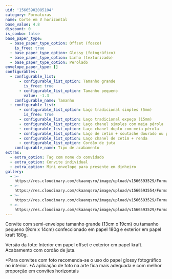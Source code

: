 ```yaml
---
uid: '15665902085104'
category: Formaturas
name: Corte em V horizontal
base_value: 4.8
discount: 0
is_combo: false
base_paper_type:
  - base_paper_type_option: Offset (fosco)
    is_free: true
  - base_paper_type_option: Glossy (fotográfico)
  - base_paper_type_option: Linho (texturizado)
  - base_paper_type_option: Perolado
envelope_paper_type: []
configurables:
  - configurable_list:
      - configurable_list_option: Tamanho grande
        is_free: true
      - configurable_list_option: Tamanho pequeno
        value: -1.3
    configurable_name: Tamanho
  - configurable_list:
      - configurable_list_option: Laço tradicional simples (5mm)
        is_free: true
      - configurable_list_option: Laço tradicional expeço (15mm)
      - configurable_list_option: Laço chanel simples com meia pérola
      - configurable_list_option: Laço chanel duplo com meia pérola
      - configurable_list_option: Laço de cetim + soutache dourado ou prateado
      - configurable_list_option: Laço chanel de cetim + renda
      - configurable_list_option: Cordão de juta
    configurable_name: Tipo de acabamento
extras:
  - extra_option: Tag com nome do convidado
  - extra_option: Convite individual
  - extra_option: Mini envelope para presente em dinheiro
gallery:
  - >-
    https://res.cloudinary.com/dkaanqsro/image/upload/v1566593529/Formaturas/Corte_em_V_horizontal_1_u1gobm.jpg
  - >-
    https://res.cloudinary.com/dkaanqsro/image/upload/v1566593554/Formaturas/Corte_em_V_horizontal_3_k9qqfg.jpg
  - >-
    https://res.cloudinary.com/dkaanqsro/image/upload/v1566593529/Formaturas/Corte_em_V_horizontal_4_inowsj.jpg
  - >-
    https://res.cloudinary.com/dkaanqsro/image/upload/v1566593529/Formaturas/Corte_em_V_horizontal_2_zhazyx.jpg
---
```

Convite com semi-envelope tamanho grande (13cm x 19cm) ou tamanho pequeno (9cm x 14cm) confeccionado em papel 180g e exterior em papel kraft 180g.

Versão da foto: Interior em papel offset e exterior em papel kraft. Acabamento com cordão de juta.

\*Para convites com foto recomenda-se o uso do papel glossy fotográfico no
interior.
\*A aplicação de foto na arte fica mais adequada e com melhor proporção em
convites horizontais
